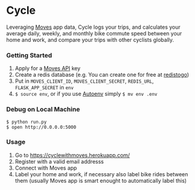 Cycle
=======

Leveraging [Moves](https://www.moves-app.com/) app data, Cycle logs your trips, and calculates your average daily, weekly, and monthly bike commute speed between your home and work, and compare your trips with other cyclists globally.

### Getting Started
1. Apply for a [Moves API](https://dev.moves-app.com/) key
2. Create a redis database (e.g. You can create one for free at [redistogo](http://redistogo.com/))
3. Put in `MOVES_CLIENT_ID`, `MOVES_CLIENT_SECRET`, `REDIS_URL`, `FLASK_APP_SECRET` in `env`
4. `$ source env`, or if you use [Autoenv](https://github.com/kennethreitz/autoenv) simply `$ mv env .env`

### Debug on Local Machine
	$ python run.py
    $ open http://0.0.0.0:5000

### Usage

1. Go to https://cyclewithmoves.herokuapp.com/
2. Register with a valid email addresss
3. Connect with Moves app
4. Label your home and work, if necessary also label bike rides between them (usually Moves app is smart enought to automatically label this)
